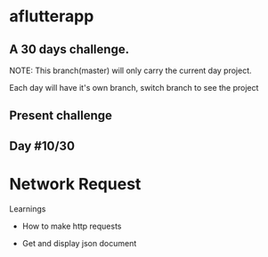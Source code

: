 # aflutterapp

## A 30 days challenge.

NOTE: This branch(master) will only carry the current day project.

Each day will have it's own branch, switch branch to see the project

## Present challenge

## Day #10/30

# Network Request

Learnings

- How to make http requests

- Get and display json document